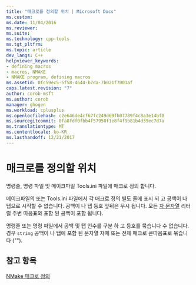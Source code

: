 ```yaml
---
title: "매크로를 정의할 위치 | Microsoft Docs"
ms.custom: 
ms.date: 11/04/2016
ms.reviewer: 
ms.suite: 
ms.technology: cpp-tools
ms.tgt_pltfrm: 
ms.topic: article
dev_langs: C++
helpviewer_keywords:
- defining macros
- macros, NMAKE
- NMAKE program, defining macros
ms.assetid: 0fc59ec5-5f58-4644-b7da-7b021f7001af
caps.latest.revision: "7"
author: corob-msft
ms.author: corob
manager: ghogen
ms.workload: cplusplus
ms.openlocfilehash: c2e646de4cf67fc249d69fb07789f4c8a3e14bf0
ms.sourcegitcommit: 8fa8fdf0fbb4f57950f1e8f4f9b81b4d39ec7d7a
ms.translationtype: MT
ms.contentlocale: ko-KR
ms.lasthandoff: 12/21/2017
---
```

# <a name="where-to-define-macros"></a>매크로를 정의할 위치
명령줄, 명령 파일 및 메이크파일 Tools.ini 파일에 매크로 정의 합니다.  
  
 메이크파일의 또는 Tools.ini 파일에서 각 매크로 정의 별도 줄에 표시 되 고 공백이 나 탭으로 시작할 수 없습니다. 공백이 나 탭 등호 앞뒤은 무시 됩니다. 모든 [자 문자열](../build/defining-an-nmake-macro.md) 리터럴 주변 따옴표와 포함 된 공백이 포함 됩니다.  
  
 명령줄 또는 명령 파일에서 공백 및 탭 인수를 구분 하 고 등호를 묶습니다 수 없습니다. 경우 `string` 공백이 나 탭에 포함 된 문자열 자체 또는 전체 매크로 큰따옴표로 묶습니다 ("").  
  
## <a name="see-also"></a>참고 항목  
 [NMake 매크로 정의](../build/defining-an-nmake-macro.md)